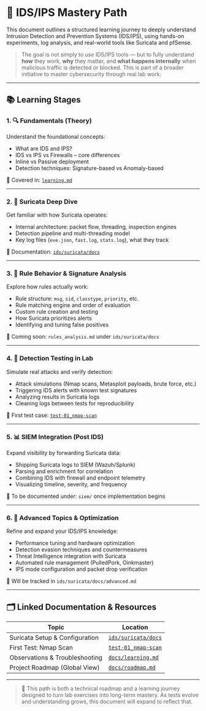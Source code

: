 # 🧠 IDS/IPS Mastery Path

This document outlines a structured learning journey to deeply understand Intrusion Detection and Prevention Systems (IDS/IPS), using hands-on experiments, log analysis, and real-world tools like Suricata and pfSense.

> The goal is not simply to *use* IDS/IPS tools — but to fully understand **how** they work, **why** they matter, and **what happens internally** when malicious traffic is detected or blocked. This is part of a broader initiative to master cybersecurity through real lab work.

---

## 📚 Learning Stages

### 1. 🔍 Fundamentals (Theory)

Understand the foundational concepts:

- What are IDS and IPS?
- IDS vs IPS vs Firewalls – core differences
- Inline vs Passive deployment
- Detection techniques: Signature-based vs Anomaly-based

📄 Covered in: [`learning.md`](../../docs/learning.md)

---

### 2. 🧠 Suricata Deep Dive

Get familiar with how Suricata operates:

- Internal architecture: packet flow, threading, inspection engines
- Detection pipeline and multi-threading model
- Key log files (`eve.json`, `fast.log`, `stats.log`), what they track

📄 Documentation: [`ids/suricata/docs`](../../ids/suricata/docs)

---

### 3. 🧾 Rule Behavior & Signature Analysis

Explore how rules actually work:

- Rule structure: `msg`, `sid`, `classtype`, `priority`, etc.
- Rule matching engine and order of evaluation
- Custom rule creation and testing
- How Suricata prioritizes alerts
- Identifying and tuning false positives

📄 Coming soon: `rules_analysis.md` under `ids/suricata/docs`

---

### 4. 🧪 Detection Testing in Lab

Simulate real attacks and verify detection:

- Attack simulations (Nmap scans, Metasploit payloads, brute force, etc.)
- Triggering IDS alerts with known test signatures
- Analyzing results in Suricata logs
- Cleaning logs between tests for reproducibility

📄 First test case: [`test-01_nmap-scan`](../../ids/suricata/tests/test-01_nmap-scan)

---

### 5. 📊 SIEM Integration (Post IDS)

Expand visibility by forwarding Suricata data:

- Shipping Suricata logs to SIEM (Wazuh/Splunk)
- Parsing and enrichment for correlation
- Combining IDS with firewall and endpoint telemetry
- Visualizing timeline, severity, and frequency

📄 To be documented under: `siem/` once implementation begins

---

### 6. 🧬 Advanced Topics & Optimization

Refine and expand your IDS/IPS knowledge:

- Performance tuning and hardware optimization
- Detection evasion techniques and countermeasures
- Threat Intelligence integration with Suricata
- Automated rule management (PulledPork, Oinkmaster)
- IPS mode configuration and packet drop verification

📄 Will be tracked in `ids/suricata/docs/advanced.md`

---

## 🗂️ Linked Documentation & Resources

| Topic                             | Location                                                          |
|-----------------------------------|-------------------------------------------------------------------|
| Suricata Setup & Configuration    | [`ids/suricata/docs`](../../ids/suricata/docs)                    |
| First Test: Nmap Scan             | [`test-01_nmap-scan`](../../ids/suricata/tests/test-01_nmap-scan) |
| Observations & Troubleshooting    | [`docs/learning.md`](../../docs/learning.md)                      |
| Project Roadmap (Global View)     | [`docs/roadmap.md`](../../docs/roadmap.md)                        |

---

> 🧠 This path is both a technical roadmap and a learning journey designed to turn lab exercises into long-term mastery. As tests evolve and understanding grows, this document will expand to reflect that.
